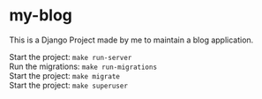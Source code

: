 # my-blog

This is a Django Project made by me to maintain a blog application.

Start the project: `make run-server`
<br>
Run the migrations: `make run-migrations`
<br>
Start the project: `make migrate`
<br>
Start the project: `make superuser`
